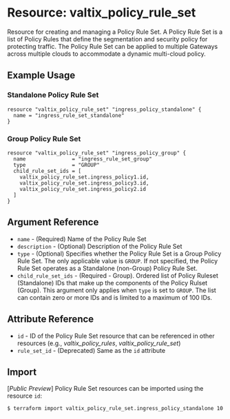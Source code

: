 # Resource: valtix_policy_rule_set

Resource for creating and managing a Policy Rule Set.  A Policy Rule Set is a list of Policy Rules that define the segmentation and security policy for protecting traffic.  The Policy Rule Set can be applied to multiple Gateways across multiple clouds to accommodate a dynamic multi-cloud policy.

## Example Usage

### Standalone Policy Rule Set
```hcl
resource "valtix_policy_rule_set" "ingress_policy_standalone" {
  name = "ingress_rule_set_standalone"
}
```

### Group Policy Rule Set
```hcl
resource "valtix_policy_rule_set" "ingress_policy_group" {
  name               = "ingress_rule_set_group"
  type               = "GROUP"
  child_rule_set_ids = [
    valtix_policy_rule_set.ingress_policy1.id,
    valtix_policy_rule_set.ingress_policy3.id,
    valtix_policy_rule_set.ingress_policy2.id
  ]
}
```

## Argument Reference
* `name` - (Required) Name of the Policy Rule Set
* `description` - (Optional) Description of the Policy Rule Set
* `type` - (Optional) Specifies whether the Policy Rule Set is a Group Policy Rule Set.  The only applicable value is `GROUP`.  If not specified, the Policy Rule Set operates as a Standalone (non-Group) Policy Rule Set.
* `child_rule_set_ids` - (Required - Group). Ordered list of Policy Ruleset (Standalone) IDs that make up the components of the Policy Rulset (Group).  This argument only applies when `type` is set to `GROUP`.  The list can contain zero or more IDs and is limited to a maximum of 100 IDs.

## Attribute Reference
* `id` - ID of the Policy Rule Set resource that can be referenced in other resources (e.g., *valtix_policy_rules*, *valtix_policy_rule_set*)
* `rule_set_id` - (Deprecated) Same as the `id` attribute

## Import
[*Public Preview*] Policy Rule Set resources can be imported using the resource `id`:

```hcl
$ terraform import valtix_policy_rule_set.ingress_policy_standalone 10
```